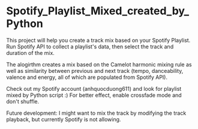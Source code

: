 # Spotify_Playlist_Mixed_created_by_Python
This project will help you create a track mix based on your Spotify Playlist. Run Spotify API to collect a playlist's data, then select the track and duration of the mix. 

The alogirthm creates a mix based on the Camelot harmonic mixing rule as well as similarity between previous and next track (tempo, danceability, valence and energy, all of which are populated from Spotify API). 

Check out my Spotify account (anhquocduong611) and look for playlist mixed by Python script :) For better effect, enable crossfade mode and don't shuffle.

Future development: I might want to mix the track by modifying the track playback, but currently Spotify is not allowing.

